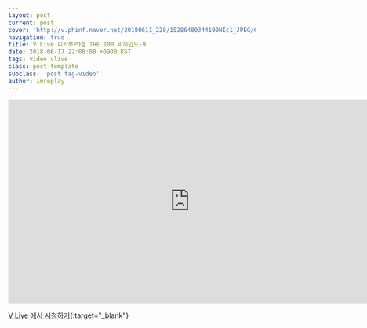 ```yaml
---
layout: post
current: post
cover: 'http://v.phinf.naver.net/20180611_228/15286480344190HIc1_JPEG/6639fda9-6cca-11e8-8975-28b4484d608c_07.jpg'
navigation: true
title: V Live 피카부PD캠 THE 100 비하인드-9
date: 2018-06-17 22:00:00 +0900 KST
tags: video vlive
class: post-template
subclass: 'post tag-video'
author: imreplay
---
```




<iframe src='https://www.vlive.tv/embed/75110?autoPlay=false' frameborder='no' scrolling='no' marginwidth='0' marginheight='0' WIDTH='740' HEIGHT='416' allowfullscreen></iframe>

[V Live 에서 시청하기](https://www.vlive.tv/video/75110){:target="_blank"}
